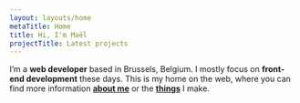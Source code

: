 ```yaml
---
layout: layouts/home
metaTitle: Home
title: Hi, I'm Maël
projectTitle: Latest projects
---
```


I’m a **web developer** based in Brussels, Belgium. I mostly focus on **front-end development** these days. This is my home on the web, where you can find more information **[about me](/about)** or the **[things](/projects)** I make.